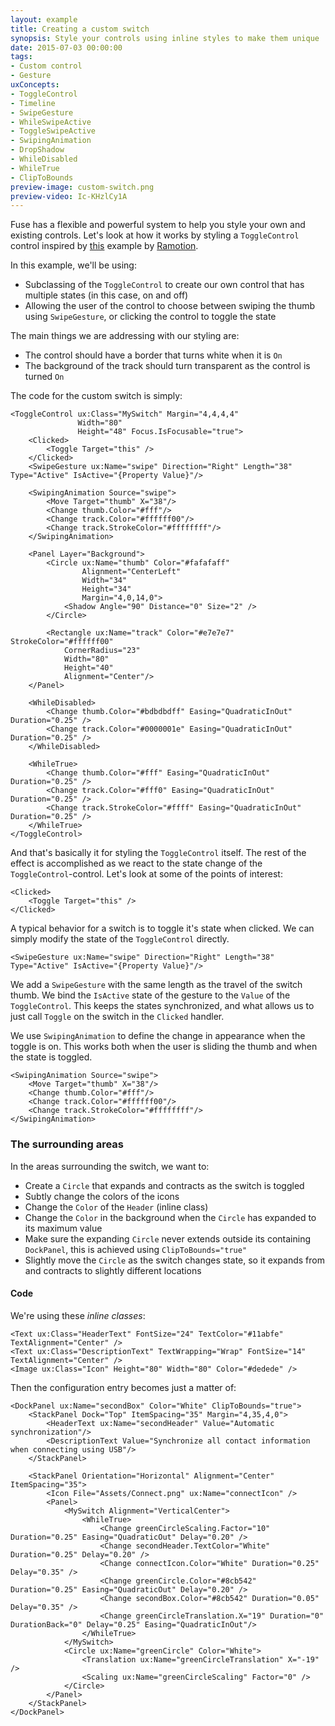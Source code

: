 ```yaml
---
layout: example
title: Creating a custom switch
synopsis: Style your controls using inline styles to make them unique
date: 2015-07-03 00:00:00
tags:
- Custom control
- Gesture
uxConcepts:
- ToggleControl
- Timeline
- SwipeGesture
- WhileSwipeActive
- ToggleSwipeActive
- SwipingAnimation
- DropShadow
- WhileDisabled
- WhileTrue
- ClipToBounds
preview-image: custom-switch.png
preview-video: Ic-KHzlCy1A
---
```

Fuse has a flexible and powerful system to help you style your own and existing controls. Let's look at how it works by styling a `ToggleControl` control inspired by [this](https://dribbble.com/shots/1749645-Contact-Sync) example by [Ramotion](http://www.ramotion.com).

In this example, we'll be using:

- Subclassing of the `ToggleControl` to create our own control that has multiple states (in this case, on and off)
- Allowing the user of the control to choose between swiping the thumb using `SwipeGesture`, or clicking the control to toggle the state

The main things we are addressing with our styling are:

- The control should have a border that turns white when it is `On`
- The background of the track should turn transparent as the control is turned `On`


The code for the custom switch is simply:

<!-- snippet-begin:code/MySwitch.ux:ToggleControl -->

```
<ToggleControl ux:Class="MySwitch" Margin="4,4,4,4"
               Width="80"
               Height="48" Focus.IsFocusable="true">
    <Clicked>
        <Toggle Target="this" />
    </Clicked>
    <SwipeGesture ux:Name="swipe" Direction="Right" Length="38" Type="Active" IsActive="{Property Value}"/>
   
    <SwipingAnimation Source="swipe">
        <Move Target="thumb" X="38"/>
        <Change thumb.Color="#fff"/>
        <Change track.Color="#ffffff00"/>
        <Change track.StrokeColor="#ffffffff"/>
    </SwipingAnimation>
   
    <Panel Layer="Background">
        <Circle ux:Name="thumb" Color="#fafafaff" 
                Alignment="CenterLeft"
                Width="34"
                Height="34"
                Margin="4,0,14,0">
            <Shadow Angle="90" Distance="0" Size="2" />
        </Circle>
   
        <Rectangle ux:Name="track" Color="#e7e7e7" StrokeColor="#ffffff00"
            CornerRadius="23"
            Width="80"
            Height="40"
            Alignment="Center"/>
    </Panel>

    <WhileDisabled>
        <Change thumb.Color="#bdbdbdff" Easing="QuadraticInOut" Duration="0.25" />
        <Change track.Color="#0000001e" Easing="QuadraticInOut" Duration="0.25" />
    </WhileDisabled>

    <WhileTrue>
        <Change thumb.Color="#fff" Easing="QuadraticInOut" Duration="0.25" />
        <Change track.Color="#fff0" Easing="QuadraticInOut" Duration="0.25" />
        <Change track.StrokeColor="#ffff" Easing="QuadraticInOut" Duration="0.25" />
    </WhileTrue>
</ToggleControl>
```

<!-- snippet-end -->

And that's basically it for styling the `ToggleControl` itself. The rest of the effect is accomplished as we react to the state change of the `ToggleControl`-control. Let's look at some of the points of interest:

<!-- snippet-begin:code/MySwitch.ux:Clicked -->

```
<Clicked>
    <Toggle Target="this" />
</Clicked>
```

<!-- snippet-end -->

A typical behavior for a switch is to toggle it's state when clicked. We can simply modify the state of the `ToggleControl` directly.

<!-- snippet-begin:code/MySwitch.ux:SwipeGesture -->

```
<SwipeGesture ux:Name="swipe" Direction="Right" Length="38" Type="Active" IsActive="{Property Value}"/>
```

<!-- snippet-end -->

We add a `SwipeGesture` with the same length as the travel of the switch thumb. We bind the `IsActive` state of the gesture to the `Value` of the `ToggleControl`. This keeps the states synchronized, and what allows us to just call `Toggle` on the switch in the `Clicked` handler.

We use `SwipingAnimation` to define the change in appearance when the toggle is on. This works both when the user is sliding the thumb and when the state is toggled.

<!-- snippet-begin:code/MySwitch.ux:SwipingAnimation -->

```
<SwipingAnimation Source="swipe">
    <Move Target="thumb" X="38"/>
    <Change thumb.Color="#fff"/>
    <Change track.Color="#ffffff00"/>
    <Change track.StrokeColor="#ffffffff"/>
</SwipingAnimation>
```

<!-- snippet-end -->


### The surrounding areas

In the areas surrounding the switch, we want to:

- Create a `Circle` that expands and contracts as the switch is toggled
- Subtly change the colors of the icons
- Change the `Color` of the `Header` (inline class)
- Change the `Color` in the background when the `Circle` has expanded to its maximum value
- Make sure the expanding `Circle` never extends outside its containing `DockPanel`, this is achieved using `ClipToBounds="true"`
- Slightly move the `Circle` as the switch changes state, so it expands from and contracts to slightly different locations

#### Code

We're using these _inline classes_:

```
<Text ux:Class="HeaderText" FontSize="24" TextColor="#11abfe" TextAlignment="Center" />
<Text ux:Class="DescriptionText" TextWrapping="Wrap" FontSize="14" TextAlignment="Center" />
<Image ux:Class="Icon" Height="80" Width="80" Color="#dedede" />
```

Then the configuration entry becomes just a matter of:

<!-- snippet-begin:code/CustomSwitch.ux:Entry -->

```
<DockPanel ux:Name="secondBox" Color="White" ClipToBounds="true">
    <StackPanel Dock="Top" ItemSpacing="35" Margin="4,35,4,0">
        <HeaderText ux:Name="secondHeader" Value="Automatic synchronization"/>
        <DescriptionText Value="Synchronize all contact information when connecting using USB"/>
    </StackPanel>

    <StackPanel Orientation="Horizontal" Alignment="Center" ItemSpacing="35">
        <Icon File="Assets/Connect.png" ux:Name="connectIcon" />
        <Panel>
            <MySwitch Alignment="VerticalCenter">
                <WhileTrue>
                    <Change greenCircleScaling.Factor="10" Duration="0.25" Easing="QuadraticOut" Delay="0.20" />
                    <Change secondHeader.TextColor="White" Duration="0.25" Delay="0.20" />
                    <Change connectIcon.Color="White" Duration="0.25" Delay="0.35" />
                    <Change greenCircle.Color="#8cb542" Duration="0.25" Easing="QuadraticOut" Delay="0.20" />
                    <Change secondBox.Color="#8cb542" Duration="0.05" Delay="0.35" />
                    <Change greenCircleTranslation.X="19" Duration="0" DurationBack="0" Delay="0.25" Easing="QuadraticInOut"/>
                </WhileTrue>
            </MySwitch>
            <Circle ux:Name="greenCircle" Color="White">
                <Translation ux:Name="greenCircleTranslation" X="-19" />
                <Scaling ux:Name="greenCircleScaling" Factor="0" />
            </Circle>
        </Panel>
    </StackPanel>
</DockPanel>
```

<!-- snippet-end -->
